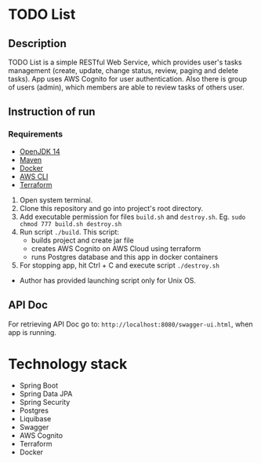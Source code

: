 # TODO List
## Description
TODO List is a simple RESTful Web Service, which provides user's tasks management (create, update, change status, review, paging and delete tasks). App uses AWS Cognito for user authentication. Also there is group of users (admin), which members are able to review tasks of others user.

## Instruction of run

### Requirements
- [OpenJDK 14](https://jdk.java.net/14/)
- [Maven](https://maven.apache.org/)
- [Docker](https://docs.docker.com/docker-for-windows/install/)
- [AWS CLI](https://docs.aws.amazon.com/cli/latest/userguide/cli-chap-install.html)
- [Terraform](https://www.terraform.io/downloads.html)

1. Open system terminal.
2. Clone this repository and go into project's root directory.
3. Add executable permission for files `build.sh` and `destroy.sh`. Eg. `sudo chmod 777 build.sh destroy.sh`
4. Run script `./build`. This script:
    - builds project and create jar file
    - creates AWS Cognito on AWS Cloud using terraform
    - runs Postgres database and this app in docker containers
5. For stopping app, hit Ctrl + C and execute script `./destroy.sh`
* Author has provided launching script only for Unix OS.

## API Doc
For retrieving API Doc go to: `http://localhost:8080/swagger-ui.html`, when app is running.

# Technology stack
- Spring Boot
- Spring Data JPA
- Spring Security
- Postgres
- Liquibase
- Swagger
- AWS Cognito
- Terraform
- Docker
